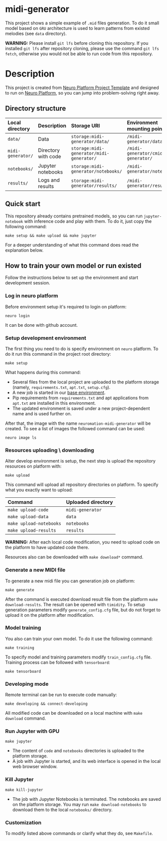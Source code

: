 # midi-generator

This project shows a simple example of `.mid` files generation. 
To do it small model based on `GRU` architecture is used to learn 
patterns from existed melodies (see `data` directory).   

**WARNING:** Please install `git lfs` before cloning this repository. If you installed `git lfs`
after repository cloning, please use the command `git lfs fetch`, otherwise you would not be able to run 
code from this repository.

# Description

This project is created from 
[Neuro Platform Project Template](https://github.com/neuromation/cookiecutter-neuro-project) and
 designed to run on [Neuro Platform](https://neu.ro), so you can jump into problem-solving right away.

## Directory structure

| Local directory                      | Description       | Storage URI                                                                  | Environment mounting point |
|:------------------------------------ |:----------------- |:---------------------------------------------------------------------------- |:-------------------------- | 
| `data/`                              | Data              | `storage:midi-generator/data/`                              | `/midi-generator/data/` | 
| `midi-generator/`                    | Directory with code    | `storage:midi-generator/midi-generator/` | `/midi-generator/cmidi-generator/` |
| `notebooks/`                         | Jupyter notebooks | `storage:midi-generator/notebooks/`                         | `/midi-generator/notebooks/` |
| `results/`                           | Logs and results  | `storage:midi-generator/results/`                           | `/midi-generator/results/` |

## Quick start

This repository already contains pretrained models, so you can run `jupyter-notebook` with
inference code and play with them. To do it, just copy the following command:

`make setup && make upload && make jupyter`

For a deeper understanding of what this command does read the explanation below.

## How to train your own model or run existed

Follow the instructions below to set up the environment and start development session.

### Log in neuro platform

Before environment setup it's required to login on platform:

`neuro login`

It can be done with github account.

### Setup development environment 
The first thing you need to do is specify environment on `neuro` platform. To do it run this command in the project root
directory:
   
`make setup`

What happens during this command:

* Several files from the local project are uploaded to the platform storage (namely, `requirements.txt`, 
  `apt.txt`, `setup.cfg`).
* A new job is started in our [base environment](https://hub.docker.com/r/neuromation/base). 
* Pip requirements from `requirements.txt` and apt applications from `apt.txt` are installed in this environment.
* The updated environment is saved under a new project-dependent name and is used further on.

After that, the image with the name `neuromation-midi-generator` will be created. To see a list of images 
the followed command can be used:

`neuro image ls`

### Resources uploading \ downloading

Alter develop environment is setup, the next step is upload the repository resources on platform with:

`make upload`

This command will upload all repository directories on platform. To specify what you exactly want 
to upload:

| Command                      | Uploaded directory       | 
|:---------------------------- |:-------------------------| 
| `make upload-code`           | `midi-generator`         | 
| `make upload-data`           | `data`                   |
| `make upload-notebooks`      | `notebooks`              | 
| `make upload-results`        | `results`                | 

**WARNING:** After each local code modification, you need to upload code on the platform to have 
updated code there.

Resources also can be downloaded with `make download*` command.

### Generate a new MIDI file

To generate a new midi file you can generation job on platform:

`make generate`

After the command is executed download result file from the platform `make download-results`. 
The result can be opened with `timidity`. To setup generation parameters modify `generate_config.cfg` file, 
but do not forget to upload it on the platform after modification. 

### Model training

You also can train your own model. To do it use the following command:

`make training`

To specify model and training parameters modify `train_config.cfg` file. Training process can be followed 
with `tensorboard`:

`make tensorboard`

### Developing mode

Remote terminal can be run to execute code manually:

`make developing && connect-developing`

All modified code can be downloaded on a local machine with `make download` command.

### Run Jupyter with GPU 

`make jupyter`

* The content of `code` and `notebooks` directories is uploaded to the platform storage.
* A job with Jupyter is started, and its web interface is opened in the local web browser window.

### Kill Jupyter

`make kill-jupyter`

* The job with Jupyter Notebooks is terminated. The notebooks are saved on the platform storage. You may run 
  `make download-notebooks` to download them to the local `notebooks/` directory.

### Customization

To modify listed above commands or clarify what they do, see `Makefile`. 
